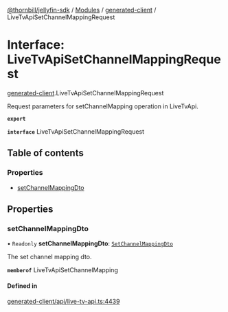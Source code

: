 [@thornbill/jellyfin-sdk](../README.md) / [Modules](../modules.md) / [generated-client](../modules/generated_client.md) / LiveTvApiSetChannelMappingRequest

# Interface: LiveTvApiSetChannelMappingRequest

[generated-client](../modules/generated_client.md).LiveTvApiSetChannelMappingRequest

Request parameters for setChannelMapping operation in LiveTvApi.

**`export`**

**`interface`** LiveTvApiSetChannelMappingRequest

## Table of contents

### Properties

- [setChannelMappingDto](generated_client.LiveTvApiSetChannelMappingRequest.md#setchannelmappingdto)

## Properties

### setChannelMappingDto

• `Readonly` **setChannelMappingDto**: [`SetChannelMappingDto`](index.api.SetChannelMappingDto.md)

The set channel mapping dto.

**`memberof`** LiveTvApiSetChannelMapping

#### Defined in

[generated-client/api/live-tv-api.ts:4439](https://github.com/thornbill/jellyfin-sdk-typescript/blob/eb13db7/src/generated-client/api/live-tv-api.ts#L4439)
